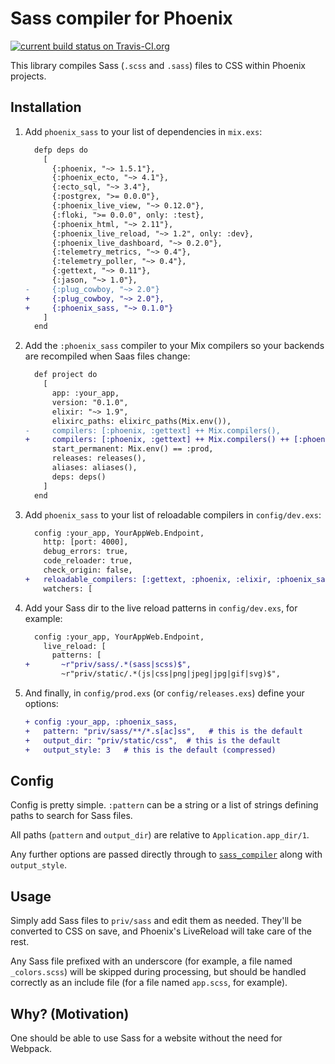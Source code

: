 # Sass compiler for Phoenix

[![current build status on Travis-CI.org](https://travis-ci.org/OldhamMade/phoenix_sass.svg?branch=master)][travis]

This library compiles Sass (`.scss` and `.sass`) files to CSS
within Phoenix projects.

## Installation

1. Add `phoenix_sass` to your list of dependencies in `mix.exs`:

    ```diff
      defp deps do
        [
          {:phoenix, "~> 1.5.1"},
          {:phoenix_ecto, "~> 4.1"},
          {:ecto_sql, "~> 3.4"},
          {:postgrex, ">= 0.0.0"},
          {:phoenix_live_view, "~> 0.12.0"},
          {:floki, ">= 0.0.0", only: :test},
          {:phoenix_html, "~> 2.11"},
          {:phoenix_live_reload, "~> 1.2", only: :dev},
          {:phoenix_live_dashboard, "~> 0.2.0"},
          {:telemetry_metrics, "~> 0.4"},
          {:telemetry_poller, "~> 0.4"},
          {:gettext, "~> 0.11"},
          {:jason, "~> 1.0"},
    -     {:plug_cowboy, "~> 2.0"}
    +     {:plug_cowboy, "~> 2.0"},
    +     {:phoenix_sass, "~> 0.1.0"}
        ]
      end
    ```

1. Add the `:phoenix_sass` compiler to your Mix compilers so your backends
   are recompiled when Saas files change:

    ```diff
      def project do
        [
          app: :your_app,
          version: "0.1.0",
          elixir: "~> 1.9",
          elixirc_paths: elixirc_paths(Mix.env()),
    -     compilers: [:phoenix, :gettext] ++ Mix.compilers(),
    +     compilers: [:phoenix, :gettext] ++ Mix.compilers() ++ [:phoenix_sass],
          start_permanent: Mix.env() == :prod,
          releases: releases(),
          aliases: aliases(),
          deps: deps()
        ]
      end
    ```

1. Add `phoenix_sass` to your list of reloadable compilers in `config/dev.exs`:

    ```diff
      config :your_app, YourAppWeb.Endpoint,
        http: [port: 4000],
        debug_errors: true,
        code_reloader: true,
        check_origin: false,
    +   reloadable_compilers: [:gettext, :phoenix, :elixir, :phoenix_sass],
        watchers: [
    ```

1. Add your Sass dir to the live reload patterns in `config/dev.exs`, for example:

    ```diff
      config :your_app, YourAppWeb.Endpoint,
        live_reload: [
          patterns: [
    +       ~r"priv/sass/.*(sass|scss)$",
            ~r"priv/static/.*(js|css|png|jpeg|jpg|gif|svg)$",
    ```

1. And finally, in `config/prod.exs` (or `config/releases.exs`) define your options:

    ```diff
    + config :your_app, :phoenix_sass,
    +   pattern: "priv/sass/**/*.s[ac]ss",   # this is the default
    +   output_dir: "priv/static/css",  # this is the default
    +   output_style: 3   # this is the default (compressed)
    ```


## Config

Config is pretty simple. `:pattern` can be a string or a list of
strings defining paths to search for Sass files.

All paths (`pattern` and `output_dir`) are relative to `Application.app_dir/1`.

Any further options are passed directly through to [`sass_compiler`][sass_compiler_opts]
along with `output_style`.


## Usage

Simply add Sass files to `priv/sass` and edit them as needed. They'll
be converted to CSS on save, and Phoenix's LiveReload will take care
of the rest.

Any Sass file prefixed with an underscore (for example, a file named
`_colors.scss`) will be skipped during processing, but should be handled
correctly as an include file (for a file named `app.scss`, for example).


## Why? (Motivation)

One should be able to use Sass for a website without the need for Webpack.



[travis]: https://travis-ci.org/OldhamMade/phoenix_sass
[sass_compiler_opts]: https://hexdocs.pm/sass_compiler/Sass.html#module-currently-supported-sass-options
